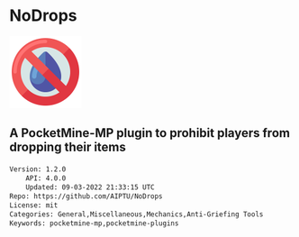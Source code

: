 # NoDrops
<img src="https://raw.githubusercontent.com/AIPTU/NoDrops/5b8e97376abcf46e1abeb3e4f2e2285e68148032/icon.png" width="128" height="128" />

## A PocketMine-MP plugin to prohibit players from dropping their items
```properties
Version: 1.2.0
    API: 4.0.0
    Updated: 09-03-2022 21:33:15 UTC
Repo: https://github.com/AIPTU/NoDrops
License: mit
Categories: General,Miscellaneous,Mechanics,Anti-Griefing Tools
Keywords: pocketmine-mp,pocketmine-plugins
```
